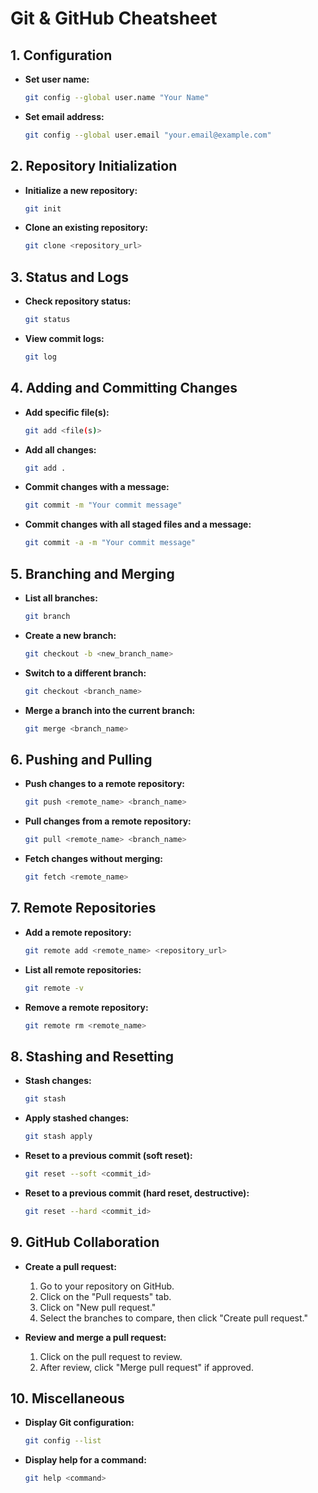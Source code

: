 # Git & GitHub Cheatsheet

## 1. Configuration
- **Set user name:**  
  ```bash
  git config --global user.name "Your Name"
  ```
- **Set email address:**  
  ```bash
  git config --global user.email "your.email@example.com"
  ```

## 2. Repository Initialization
- **Initialize a new repository:**  
  ```bash
  git init
  ```

- **Clone an existing repository:**  
  ```bash
  git clone <repository_url>
  ```

## 3. Status and Logs
- **Check repository status:**  
  ```bash
  git status
  ```

- **View commit logs:**  
  ```bash
  git log
  ```

## 4. Adding and Committing Changes
- **Add specific file(s):**  
  ```bash
  git add <file(s)>
  ```

- **Add all changes:**  
  ```bash
  git add .
  ```

- **Commit changes with a message:**  
  ```bash
  git commit -m "Your commit message"
  ```

- **Commit changes with all staged files and a message:**  
  ```bash
  git commit -a -m "Your commit message"
  ```

## 5. Branching and Merging
- **List all branches:**  
  ```bash
  git branch
  ```

- **Create a new branch:**  
  ```bash
  git checkout -b <new_branch_name>
  ```

- **Switch to a different branch:**  
  ```bash
  git checkout <branch_name>
  ```

- **Merge a branch into the current branch:**  
  ```bash
  git merge <branch_name>
  ```

## 6. Pushing and Pulling
- **Push changes to a remote repository:**  
  ```bash
  git push <remote_name> <branch_name>
  ```

- **Pull changes from a remote repository:**  
  ```bash
  git pull <remote_name> <branch_name>
  ```

- **Fetch changes without merging:**  
  ```bash
  git fetch <remote_name>
  ```

## 7. Remote Repositories
- **Add a remote repository:**  
  ```bash
  git remote add <remote_name> <repository_url>
  ```

- **List all remote repositories:**  
  ```bash
  git remote -v
  ```

- **Remove a remote repository:**  
  ```bash
  git remote rm <remote_name>
  ```

## 8. Stashing and Resetting
- **Stash changes:**  
  ```bash
  git stash
  ```

- **Apply stashed changes:**  
  ```bash
  git stash apply
  ```

- **Reset to a previous commit (soft reset):**  
  ```bash
  git reset --soft <commit_id>
  ```

- **Reset to a previous commit (hard reset, destructive):**  
  ```bash
  git reset --hard <commit_id>
  ```

## 9. GitHub Collaboration
- **Create a pull request:**  
  1. Go to your repository on GitHub.
  2. Click on the "Pull requests" tab.
  3. Click on "New pull request."
  4. Select the branches to compare, then click "Create pull request."

- **Review and merge a pull request:**  
  1. Click on the pull request to review.
  2. After review, click "Merge pull request" if approved.

## 10. Miscellaneous
- **Display Git configuration:**  
  ```bash
  git config --list
  ```

- **Display help for a command:**  
  ```bash
  git help <command>
  ```

